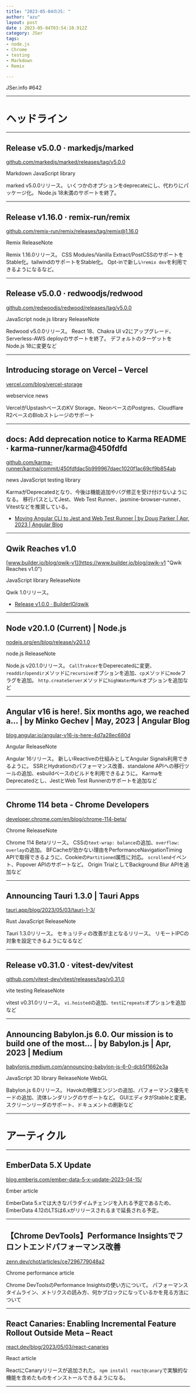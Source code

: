 ```yaml
---
title: "2023-05-04のJS: "
author: "azu"
layout: post
date : 2023-05-04T03:54:10.912Z
category: JSer
tags:
- node.js
- Chrome
- testing
- Markdown
- Remix

---
```


JSer.info #642

----

<h1 class="site-genre">ヘッドライン</h1>

----

## Release v5.0.0 · markedjs/marked
[github.com/markedjs/marked/releases/tag/v5.0.0](https://github.com/markedjs/marked/releases/tag/v5.0.0 "Release v5.0.0 · markedjs/marked")
<p class="jser-tags jser-tag-icon"><span class="jser-tag">Markdown</span> <span class="jser-tag">JavaScript</span> <span class="jser-tag">library</span></p>

marked v5.0.0リリース。
いくつかのオプションをdeprecateにし、代わりにパッケージ化。
Node.js 18未満のサポートを終了。


----

## Release v1.16.0 · remix-run/remix
[github.com/remix-run/remix/releases/tag/remix@1.16.0](https://github.com/remix-run/remix/releases/tag/remix@1.16.0 "Release v1.16.0 · remix-run/remix")
<p class="jser-tags jser-tag-icon"><span class="jser-tag">Remix</span> <span class="jser-tag">ReleaseNote</span></p>

Remix 1.16.0リリース。
CSS Modules/Vanilla Extract/PostCSSのサポートをStable化。tailwindのサポートをStable化。
Opt-inで新しい`remix dev`を利用できるようになるなど。


----

## Release v5.0.0 · redwoodjs/redwood
[github.com/redwoodjs/redwood/releases/tag/v5.0.0](https://github.com/redwoodjs/redwood/releases/tag/v5.0.0 "Release v5.0.0 · redwoodjs/redwood")
<p class="jser-tags jser-tag-icon"><span class="jser-tag">JavaScript</span> <span class="jser-tag">node.js</span> <span class="jser-tag">library</span> <span class="jser-tag">ReleaseNote</span></p>

Redwood v5.0.0リリース。
React 18、Chakra UI v2にアップグレード、Serverless-AWS deployのサポートを終了。
デフォルトのターゲットをNode.js 18に変更など


----

## Introducing storage on Vercel – Vercel
[vercel.com/blog/vercel-storage](https://vercel.com/blog/vercel-storage "Introducing storage on Vercel – Vercel")
<p class="jser-tags jser-tag-icon"><span class="jser-tag">webservice</span> <span class="jser-tag">news</span></p>

VercelがUpstashベースのKV Storage、NeonベースのPostgres、Cloudflare R2ベースのBlobストレージのサポート


----

## docs: Add deprecation notice to Karma README · karma-runner/karma@450fdfd
[github.com/karma-runner/karma/commit/450fdfdac5b999967daec1020f1ac69cf9b854ab](https://github.com/karma-runner/karma/commit/450fdfdac5b999967daec1020f1ac69cf9b854ab "docs: Add deprecation notice to Karma README · karma-runner/karma@450fdfd")
<p class="jser-tags jser-tag-icon"><span class="jser-tag">news</span> <span class="jser-tag">JavaScript</span> <span class="jser-tag">testing</span> <span class="jser-tag">library</span></p>

KarmaがDeprecatedとなり、今後は機能追加やバグ修正を受け付けないようになる。
移行パスとしてJest、Web Test Runner、jasmine-browser-runner、Vitestなどを推奨している。

- [Moving Angular CLI to Jest and Web Test Runner | by Doug Parker | Apr, 2023 | Angular Blog](https://blog.angular.io/moving-angular-cli-to-jest-and-web-test-runner-ef85ef69ceca "Moving Angular CLI to Jest and Web Test Runner | by Doug Parker | Apr, 2023 | Angular Blog")

----

## Qwik Reaches v1.0
[www.builder.io/blog/qwik-v1](https://www.builder.io/blog/qwik-v1 "Qwik Reaches v1.0")
<p class="jser-tags jser-tag-icon"><span class="jser-tag">JavaScript</span> <span class="jser-tag">library</span> <span class="jser-tag">ReleaseNote</span></p>

Qwik 1.0リリース。

- [Release v1.0.0 · BuilderIO/qwik](https://github.com/BuilderIO/qwik/releases/tag/v1.0.0 "Release v1.0.0 · BuilderIO/qwik")

----

## Node v20.1.0 (Current) | Node.js
[nodejs.org/en/blog/release/v20.1.0](https://nodejs.org/en/blog/release/v20.1.0 "Node v20.1.0 (Current) | Node.js")
<p class="jser-tags jser-tag-icon"><span class="jser-tag">node.js</span> <span class="jser-tag">ReleaseNote</span></p>

Node.js v20.1.0リリース。
`CallTrakcer`をDeperecatedに変更、`readdir`/`opendir`メソッドに`recursive`オプションを追加、`cp`メソッドに`mode`フラグを追加。
`http.createServer`メソッドに`highWaterMark`オプションを追加など


----

## Angular v16 is here!. Six months ago, we reached a… | by Minko Gechev | May, 2023 | Angular Blog
[blog.angular.io/angular-v16-is-here-4d7a28ec680d](https://blog.angular.io/angular-v16-is-here-4d7a28ec680d "Angular v16 is here!. Six months ago, we reached a… | by Minko Gechev | May, 2023 | Angular Blog")
<p class="jser-tags jser-tag-icon"><span class="jser-tag">Angular</span> <span class="jser-tag">ReleaseNote</span></p>

Angular 16リリース。
新しいReactiveの仕組みとしてAngular Signals利用できるように。
SSRとHydrationのパフォーマンス改善、standalone APIへの移行ツールの追加、esbuildベースのビルドを利用できるように。
KarmaをDeprecatedとし、JestとWeb Test Runnerのサポートを追加など


----

## Chrome 114 beta - Chrome Developers
[developer.chrome.com/en/blog/chrome-114-beta/](https://developer.chrome.com/en/blog/chrome-114-beta/ "Chrome 114 beta - Chrome Developers")
<p class="jser-tags jser-tag-icon"><span class="jser-tag">Chrome</span> <span class="jser-tag">ReleaseNote</span></p>

Chrome 114 Betaリリース。
CSSの`text-wrap: balance`の追加、`overflow: overlay`の追加。
BFCacheが効かない理由をPerformanceNavigationTiming APIで取得できるように、Cookieの`Partitioned`属性に対応。
`scrollend`イベント、Popover APIのサポートなど。
Origin TrialとしてBackground Blur APIを追加など


----

## Announcing Tauri 1.3.0 | Tauri Apps
[tauri.app/blog/2023/05/03/tauri-1-3/](https://tauri.app/blog/2023/05/03/tauri-1-3/ "Announcing Tauri 1.3.0 | Tauri Apps")
<p class="jser-tags jser-tag-icon"><span class="jser-tag">Rust</span> <span class="jser-tag">JavaScript</span> <span class="jser-tag">ReleaseNote</span></p>

Tauri 1.3.0リリース。
セキュリティの改善が主となるリリース。
リモートIPCの対象を設定できるようになるなど


----

## Release v0.31.0 · vitest-dev/vitest
[github.com/vitest-dev/vitest/releases/tag/v0.31.0](https://github.com/vitest-dev/vitest/releases/tag/v0.31.0 "Release v0.31.0 · vitest-dev/vitest")
<p class="jser-tags jser-tag-icon"><span class="jser-tag">vite</span> <span class="jser-tag">testing</span> <span class="jser-tag">ReleaseNote</span></p>

vitest v0.31.0リリース。
`vi.hoisted`の追加、`test`に`repeats`オプションを追加など


----

## Announcing Babylon.js 6.0. Our mission is to build one of the most… | by Babylon.js | Apr, 2023 | Medium
[babylonjs.medium.com/announcing-babylon-js-6-0-dcb5f1662e3a](https://babylonjs.medium.com/announcing-babylon-js-6-0-dcb5f1662e3a "Announcing Babylon.js 6.0. Our mission is to build one of the most… | by Babylon.js | Apr, 2023 | Medium")
<p class="jser-tags jser-tag-icon"><span class="jser-tag">JavaScript</span> <span class="jser-tag">3D</span> <span class="jser-tag">library</span> <span class="jser-tag">ReleaseNote</span> <span class="jser-tag">WebGL</span></p>

Babylon.js 6.0リリース。
Havokの物理エンジンの追加、パフォーマンス優先モードの追加、流体レンダリングのサポートなど。
GUIエディタがStableと変更。スクリーンリーダのサポート、ドキュメントの刷新など


----
<h1 class="site-genre">アーティクル</h1>

----

## EmberData 5.X Update
[blog.emberjs.com/ember-data-5-x-update-2023-04-15/](https://blog.emberjs.com/ember-data-5-x-update-2023-04-15/ "EmberData 5.X Update")
<p class="jser-tags jser-tag-icon"><span class="jser-tag">Ember</span> <span class="jser-tag">article</span></p>

EmberData 5.xでは大きなパラダイムチェンジを入れる予定であるため、EmberData 4.12のLTSは6.xがリリースされるまで延長される予定。


----

## 【Chrome DevTools】Performance Insightsでフロントエンドパフォーマンス改善
[zenn.dev/chot/articles/ce7296779048a2](https://zenn.dev/chot/articles/ce7296779048a2 "【Chrome DevTools】Performance Insightsでフロントエンドパフォーマンス改善")
<p class="jser-tags jser-tag-icon"><span class="jser-tag">Chrome</span> <span class="jser-tag">performance</span> <span class="jser-tag">article</span></p>

Chrome DevToolsのPerformance Insightsの使い方について。
パフォーマンスタイムライン、メトリクスの読み方、何かブロックになっているかを見る方法について


----

## React Canaries: Enabling Incremental Feature Rollout Outside Meta – React
[react.dev/blog/2023/05/03/react-canaries](https://react.dev/blog/2023/05/03/react-canaries "React Canaries: Enabling Incremental Feature Rollout Outside Meta – React")
<p class="jser-tags jser-tag-icon"><span class="jser-tag">React</span> <span class="jser-tag">article</span></p>

ReactにCanaryリリースが追加された。
`npm install react@canary`で実験的な機能を含めたものをインストールできるようになる。


----
